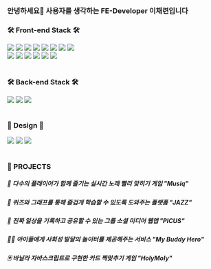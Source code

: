<div>
<h3>안녕하세요👋 사용자를 생각하는 FE-Developer 이채련입니다</h3>
    
### 🛠 Front-end Stack 🛠
<img src="https://img.shields.io/badge/HTML5-E34F26?style=flat&logo=HTML5&logoColor=white" />
<img src="https://img.shields.io/badge/CSS3-1572B6?style=flat&logo=CSS3&logoColor=white" />
<img src="https://img.shields.io/badge/JavaScript-F7DF1E?style=flat&logo=JavaScript&logoColor=white" />
<img src="https://img.shields.io/badge/TypeScript-3178C6?style=flat&logo=TypeScript&logoColor=white" />
<img src="https://img.shields.io/badge/React-61DAFB?style=flat&logo=React&logoColor=white"/>
<img src="https://img.shields.io/badge/Redux-764ABC?style=flat&logo=Redux&logoColor=white"/>
<img src="https://img.shields.io/badge/Next.js-000000?style=flat&logo=Next.js&logoColor=white"/>
<img src="https://img.shields.io/badge/styled components-DB7093?style=flat&logo=styledcomponents&logoColor=white"/>
<br/>
<img src="https://img.shields.io/badge/Sass-CC6699?style=flat&logo=Sass&logoColor=white"/>
<img src="https://img.shields.io/badge/Tailwind CSS-06B6D4?style=flat&logo=Tailwind CSS&logoColor=white"/>
<img src="https://img.shields.io/badge/Framer-0055FF?style=flat&logo=Framer&logoColor=white"/>
<img src="https://img.shields.io/badge/Storybook-FF4785?style=flat&logo=Storybook&logoColor=white"/>
<img src="https://img.shields.io/badge/Webpack-8DD6F9?style=flat&logo=Webpack&logoColor=white"/>
<img src="https://img.shields.io/badge/Babel-F9DC3E?style=flat&logo=Babel&logoColor=white"/>
<br/>
<br/>

### 🛠 Back-end Stack 🛠
<img src="https://img.shields.io/badge/Node.js-339933?style=flat&logo=Node.js&logoColor=white"/>
<img src="https://img.shields.io/badge/Express-000000?style=flat&logo=Express&logoColor=white"/>
<img src="https://img.shields.io/badge/MongoDB-47A248?style=flat&logo=MongoDB&logoColor=white"/>
<br/>
<br/>

### 🎀 Design 🎀
<img src="https://img.shields.io/badge/Figma-F24E1E?style=flat&logo=Figma&logoColor=white"/>
<img src="https://img.shields.io/badge/Adobe Photoshop-31A8FF?style=flat&logo=Adobe Photoshop&logoColor=white"/>
<img src="https://img.shields.io/badge/Adobe Illustrator-FF9A00?style=flat&logo=Adobe Illustrator&logoColor=white"/>
    
<br/>
<br/>

### 🎁  PROJECTS
##### 🎵 다수의 플레이어가 함께 즐기는 실시간 노래 빨리 맞히기 게임 "Musiq"

##### 🎷 퀴즈와 그래프를 통해 즐겁게 학습할 수 있도록 도와주는 플랫폼 "JAZZ"

##### 📱  진짜 일상을 기록하고 공유할 수 있는 그룹 소셜 미디어 웹앱 "PICUS"

##### 🤸‍♀️ 아이들에게 사회성 발달의 놀이터를 제공해주는 서비스 "My Buddy Hero"

##### 🃏 바닐라 자바스크립트로 구현한 카드 짝맞추기 게임 "HolyMoly"
